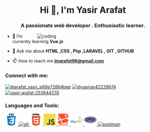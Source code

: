<h1 align="center">Hi 👋, I'm Yasir Arafat</h1>
<h3 align="center">A passionate web developer . Enthusiastic learner.</h3>

<img align="right" alt="coding" width="400" src="https://github.com/user-attachments/assets/7fe7a756-603a-4655-bded-b7d4d2812a1c](https://www.google.com/url?sa=i&url=https%3A%2F%2Futpaqp.edu.pe%2Fexplore%2Ffree-trial-version-gif&psig=AOvVaw0bBt2s5EnlPEDlqU1Mjm2L&ust=1742583992467000&source=images&cd=vfe&opi=89978449&ved=0CBMQjRxqFwoTCOCMv72tmYwDFQAAAAAdAAAAABAE
"/>
- 🌱 I’m currently learning **Vue.js**

- 💬 Ask me about **HTML ,CSS , Php ,LARAVEL , GIT , GITHUB**

- 📫 How to reach me **imarafat96@gmail.com**

<h3 align="left">Connect with me:</h3>
<p align="left">
<a href="https://dev.to/@arafat_yasir_e68e72864bee" target="blank"><img align="center" src="https://raw.githubusercontent.com/rahuldkjain/github-profile-readme-generator/master/src/images/icons/Social/devto.svg" alt="@arafat_yasir_e68e72864bee" height="30" width="40" /></a>
<a href="https://twitter.com/@yasirar42229674" target="blank"><img align="center" src="https://raw.githubusercontent.com/rahuldkjain/github-profile-readme-generator/master/src/images/icons/Social/twitter.svg" alt="@yasirar42229674" height="30" width="40" /></a>
<a href="https://linkedin.com/in/yasir-arafat-253644235" target="blank"><img align="center" src="https://raw.githubusercontent.com/rahuldkjain/github-profile-readme-generator/master/src/images/icons/Social/linked-in-alt.svg" alt="yasir-arafat-253644235" height="30" width="40" /></a>
</p>

<h3 align="left">Languages and Tools:</h3>
<p align="left"> <a href="https://www.w3schools.com/css/" target="_blank" rel="noreferrer"> <img src="https://raw.githubusercontent.com/devicons/devicon/master/icons/css3/css3-original-wordmark.svg" alt="css3" width="40" height="40"/> </a> <a href="https://git-scm.com/" target="_blank" rel="noreferrer"> <img src="https://www.vectorlogo.zone/logos/git-scm/git-scm-icon.svg" alt="git" width="40" height="40"/> </a> <a href="https://www.w3.org/html/" target="_blank" rel="noreferrer"> <img src="https://raw.githubusercontent.com/devicons/devicon/master/icons/html5/html5-original-wordmark.svg" alt="html5" width="40" height="40"/> </a> <a href="https://developer.mozilla.org/en-US/docs/Web/JavaScript" target="_blank" rel="noreferrer"> <img src="https://raw.githubusercontent.com/devicons/devicon/master/icons/javascript/javascript-original.svg" alt="javascript" width="40" height="40"/> </a> <a href="https://laravel.com/" target="_blank" rel="noreferrer"> <img src="https://raw.githubusercontent.com/devicons/devicon/master/icons/laravel/laravel-plain-wordmark.svg" alt="laravel" width="40" height="40"/> </a> <a href="https://www.mysql.com/" target="_blank" rel="noreferrer"> <img src="https://raw.githubusercontent.com/devicons/devicon/master/icons/mysql/mysql-original-wordmark.svg" alt="mysql" width="40" height="40"/> </a> <a href="https://www.php.net" target="_blank" rel="noreferrer"> <img src="https://raw.githubusercontent.com/devicons/devicon/master/icons/php/php-original.svg" alt="php" width="40" height="40"/> </a> <a href="https://postman.com" target="_blank" rel="noreferrer"> <img src="https://www.vectorlogo.zone/logos/getpostman/getpostman-icon.svg" alt="postman" width="40" height="40"/> </a> </p>

